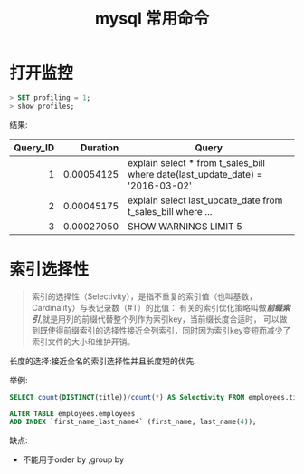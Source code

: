 ﻿---
title: mysql 常用命令
---

打开监控
======
```sql
> SET profiling = 1;
> show profiles;

```
结果:

| Query_ID | Duration | Query | 
| -: | -: | - | 
| 1 | 0.00054125 | explain   select * from t_sales_bill where  date(last_update_date) = '2016-03-02' | 
| 2 | 0.00045175 | explain   select last_update_date from t_sales_bill where  ...| 
| 3 | 0.00027050 | SHOW WARNINGS LIMIT 5 | 

索引选择性
=========

> 索引的选择性（Selectivity），是指不重复的索引值（也叫基数，Cardinality）与表记录数（#T）的比值：
有关的索引优化策略叫做***前缀索引***,就是用列的前缀代替整个列作为索引key，当前缀长度合适时，
可以做到既使得前缀索引的选择性接近全列索引，同时因为索引key变短而减少了索引文件的大小和维护开销。

长度的选择:接近全名的索引选择性并且长度短的优先.


举例:

```sql
SELECT count(DISTINCT(title))/count(*) AS Selectivity FROM employees.titles;

ALTER TABLE employees.employees
ADD INDEX `first_name_last_name4` (first_name, last_name(4));

```

缺点:
- 不能用于order by ,group by